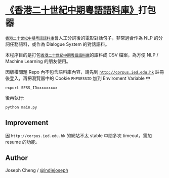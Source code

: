 # [《香港二十世紀中期粵語語料庫》](http://corpus.ied.edu.hk/hkcc/)打包器

[`香港二十世紀中期粵語語料庫`](http://corpus.ied.edu.hk/hkcc/)含人工分詞後的電影對話句子，非常適合作為 NLP 的分詞任務語料，或作為 Dialogue System 的對話語料。

本程序目的是打包[`香港二十世紀中期粵語語料庫`](http://corpus.ied.edu.hk/hkcc/)的語料成 CSV 檔案，為方便 NLP / Machine Learning 的朋友使用。

因版權問題 Repo 內不包含語料庫內容，請先到 [`http://corpus.ied.edu.hk`](http://corpus.ied.edu.hk) 註冊後登入，再把瀏覽器中的 Cookie `PHPSESSID` 加到 Enviroment Variable 中
```
export SESS_ID=xxxxxxxx
```
後再執行:
```
python main.py
```

## Improvement
因 `http://corpus.ied.edu.hk` 的網站不太 stable 中間多次 timeout，需加 resume 的功能。

## Author
Joseph Cheng / [@indiejoseph](http://indiejoseph.github.io)
